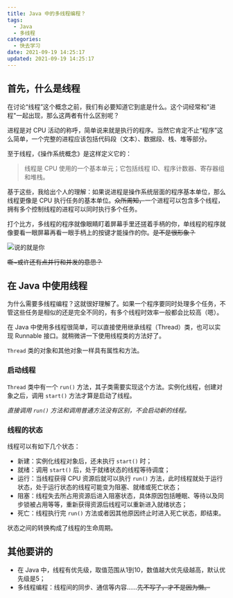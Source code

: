 ```yaml
---
title: Java 中的多线程编程？
tags:
  - Java
  - 多线程
categories:
  - 快去学习
date: 2021-09-19 14:25:17
updated: 2021-09-19 14:25:17
---
```


## 首先，什么是线程

在讨论“线程”这个概念之前，我们有必要知道它到底是什么。这个词经常和"进程"一起出现，那么这两者有什么区别呢？

进程是对 CPU 活动的称呼，简单说来就是执行的程序。当然它肯定不止“程序”这么简单，一个完整的进程应该包括代码段（文本）、数据段、栈、堆等部分。

至于线程，《操作系统概念》是这样定义它的：

> 线程是 CPU 使用的一个基本单元；它包括线程 ID、程序计数器、寄存器组和堆栈。

基于这些，我给出个人的理解：如果说进程是操作系统层面的程序基本单位，那么线程更像是 CPU 执行任务的基本单位。~~众所周知，~~一个进程可以包含多个线程，拥有多个控制线程的进程可以同时执行多个任务。

打个比方，多线程的程序就像眼睛盯着屏幕手里还搓着手柄的你，单线程的程序就像要看一眼屏幕再看一眼手柄上的按键才能操作的你。~~是不是很形象？~~

![说的就是你](https://i.loli.net/2021/09/19/URq8ot6VmZCfJrX.gif)

~~嘶~或许还有点并行和并发的意思？~~

## 在 Java 中使用线程

为什么需要多线程编程？这就很好理解了。如果一个程序要同时处理多个任务，不管这些任务是相似的还是完全不同的，有多个线程时效率一般都会比较高（嗯）。

在 Java 中使用多线程很简单，可以直接使用继承线程（Thread）类，也可以实现 Runnable 接口。就稍微讲一下使用线程类的方法好了。

`Thread` 类的对象和其他对象一样具有属性和方法。

### 启动线程

`Thread` 类中有一个 `run()` 方法，其子类需要实现这个方法。实例化线程，创建对象之后，调用 `start()` 方法才算是启动了线程。

*直接调用 `run()` 方法和调用普通方法没有区别，不会启动新的线程。*

### 线程的状态

线程可以有如下几个状态：

+ 新建：实例化线程对象后，还未执行 `start()` 时；
+ 就绪：调用  `start()` 后，处于就绪状态的线程等待调度；
+ 运行：当线程获得 CPU 资源后就可以执行 `run()` 方法，此时线程就处于运行状态，处于运行状态的线程可能变为阻塞、就绪或死亡状态；
+ 阻塞：线程失去所占用资源后进入阻塞状态，具体原因包括睡眠、等待以及同步锁被占用等等，重新获得资源后线程可以重新进入就绪状态；
+ 死亡：线程执行完 `run()` 方法或者因其他原因终止时进入死亡状态，即结束。

状态之间的转换构成了线程的生命周期。

## 其他要讲的

+ 在 Java 中，线程有优先级，取值范围从1到10，数值越大优先级越高，默认优先级是5；
+ 多线程编程：线程间的同步、通信等内容……~~先不写了，才不是因为懒。~~
